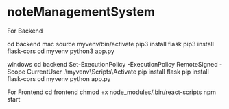# noteManagementSystem
For Backend

cd  backend 
mac
source myvenv/bin/activate
pip3 install flask
pip3 install flask-cors
cd myvenv
python3  app.py

windows
cd  backend 
Set-ExecutionPolicy -ExecutionPolicy RemoteSigned -Scope CurrentUser
.\myvenv\Scripts\Activate
pip install flask
pip install flask-cors
cd myvenv
python  app.py

For Frontend
cd frontend
chmod +x node_modules/.bin/react-scripts
npm start 

